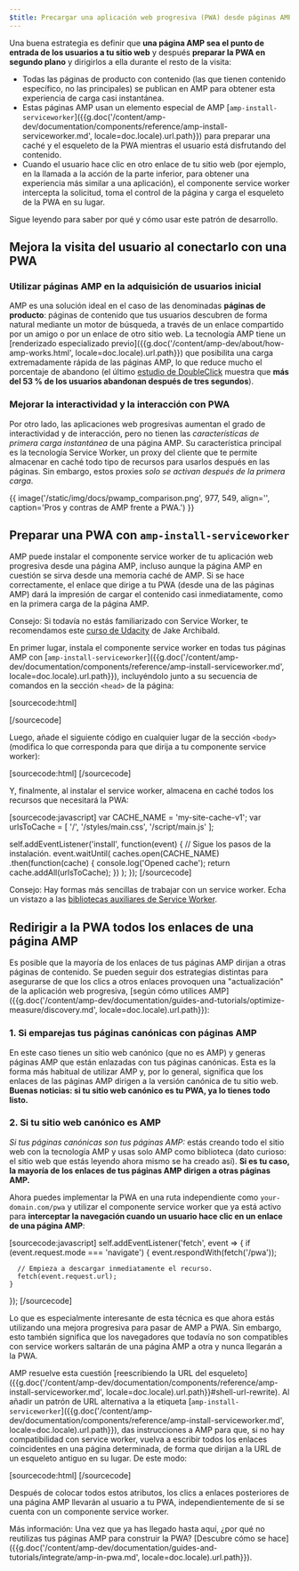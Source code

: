 ```yaml
---
$title: Precargar una aplicación web progresiva (PWA) desde páginas AMP
---
```


Una buena estrategia es definir que **una página AMP sea el punto de entrada de los usuarios a tu sitio web** y después **preparar la PWA en segundo plano** y dirigirlos a ella durante el resto de la visita:

* Todas las páginas de producto con contenido (las que tienen contenido específico, no las principales) se publican en AMP para obtener esta experiencia de carga casi instantánea.
* Estas páginas AMP usan un elemento especial de AMP [`amp-install-serviceworker`]({{g.doc('/content/amp-dev/documentation/components/reference/amp-install-serviceworker.md', locale=doc.locale).url.path}}) para preparar una caché y el esqueleto de la PWA mientras el usuario está disfrutando del contenido.
* Cuando el usuario hace clic en otro enlace de tu sitio web (por ejemplo, en la llamada a la acción de la parte inferior, para obtener una experiencia más similar a una aplicación), el componente service worker intercepta la solicitud, toma el control de la página y carga el esqueleto de la PWA en su lugar.

Sigue leyendo para saber por qué y cómo usar este patrón de desarrollo.

## Mejora la visita del usuario al conectarlo con una PWA

### Utilizar páginas AMP en la adquisición de usuarios inicial

AMP es una solución ideal en el caso de las denominadas **páginas de producto**: páginas de contenido que tus usuarios descubren de forma natural mediante un motor de búsqueda, a través de un enlace compartido por un amigo o por un enlace de otro sitio web. La tecnología AMP tiene un [renderizado especializado previo]({{g.doc('/content/amp-dev/about/how-amp-works.html', locale=doc.locale).url.path}}) que posibilita una carga extremadamente rápida de las páginas AMP, lo que reduce mucho el porcentaje de abandono (el último [estudio de DoubleClick](https://www.doubleclickbygoogle.com/articles/mobile-speed-matters/) muestra que **más del 53 % de los usuarios abandonan después de tres segundos**).

### Mejorar la interactividad y la interacción con PWA

Por otro lado, las aplicaciones web progresivas aumentan el grado de interactividad y de interacción, pero no tienen las *características de primera carga instantánea* de una página AMP. Su característica principal es la tecnología Service Worker, un proxy del cliente que te permite almacenar en caché todo tipo de recursos para usarlos después en las páginas. Sin embargo, estos proxies *solo se activan después de la primera carga*.

{{ image('/static/img/docs/pwamp_comparison.png', 977, 549, align='', caption='Pros y contras de AMP frente a PWA.') }}

## Preparar una PWA con `amp-install-serviceworker`

AMP puede instalar el componente service worker de tu aplicación web progresiva desde una página AMP, incluso aunque la página AMP en cuestión se sirva desde una memoria caché de AMP. Si se hace correctamente, el enlace que dirige a tu PWA (desde una de las páginas AMP) dará la impresión de cargar el contenido casi inmediatamente, como en la primera carga de la página AMP.

Consejo: Si todavía no estás familiarizado con Service Worker, te recomendamos este [curso de Udacity](https://www.udacity.com/course/offline-web-applications--ud899) de Jake Archibald.

En primer lugar, instala el componente service worker en todas tus páginas AMP con [`amp-install-serviceworker`]({{g.doc('/content/amp-dev/documentation/components/reference/amp-install-serviceworker.md', locale=doc.locale).url.path}}), incluyéndolo junto a su secuencia de comandos en la sección `<head>` de la página:

[sourcecode:html]
<script async custom-element="amp-install-serviceworker"
  src="https://cdn.ampproject.org/v0/amp-install-serviceworker-0.1.js"></script>
[/sourcecode]

Luego, añade el siguiente código en cualquier lugar de la sección `<body>` (modifica lo que corresponda para que dirija a tu componente service worker):

[sourcecode:html]
<amp-install-serviceworker
      src="https://www.your-domain.com/serviceworker.js"
      layout="nodisplay">
</amp-install-serviceworker>
[/sourcecode]

Y, finalmente, al instalar el service worker, almacena en caché todos los recursos que necesitará la PWA:

[sourcecode:javascript]
var CACHE_NAME = 'my-site-cache-v1';
var urlsToCache = [
  '/',
  '/styles/main.css',
  '/script/main.js'
];

self.addEventListener('install', function(event) {
  // Sigue los pasos de la instalación.
  event.waitUntil(
    caches.open(CACHE_NAME)
      .then(function(cache) {
        console.log('Opened cache');
        return cache.addAll(urlsToCache);
      })
  );
});
[/sourcecode]

Consejo: Hay formas más sencillas de trabajar con un service worker. Echa un vistazo a las [bibliotecas auxiliares de Service Worker](https://github.com/GoogleChrome/sw-helpers).

## Redirigir a la PWA todos los enlaces de una página AMP

Es posible que la mayoría de los enlaces de tus páginas AMP dirijan a otras páginas de contenido. Se pueden seguir dos estrategias distintas para asegurarse de que los clics a otros enlaces provoquen una "actualización" de la aplicación web progresiva, [según cómo utilices AMP]({{g.doc('/content/amp-dev/documentation/guides-and-tutorials/optimize-measure/discovery.md', locale=doc.locale).url.path}}):

### 1. Si emparejas tus páginas canónicas con páginas AMP

En este caso tienes un sitio web canónico (que no es AMP) y generas páginas AMP que están enlazadas con tus páginas canónicas. Esta es la forma más habitual de utilizar AMP y, por lo general, significa que los enlaces de las páginas AMP dirigen a la versión canónica de tu sitio web. **Buenas noticias: si tu sitio web canónico es tu PWA, ya lo tienes todo listo.**

### 2. Si tu sitio web canónico es AMP

*Si tus páginas canónicas son tus páginas AMP:* estás creando todo el sitio web con la tecnología AMP y usas solo AMP como biblioteca (dato curioso: el sitio web que estás leyendo ahora mismo se ha creado así). **Si es tu caso, la mayoría de los enlaces de tus páginas AMP dirigen a otras páginas AMP.**

Ahora puedes implementar la PWA en una ruta independiente como `your-domain.com/pwa` y utilizar el componente service worker que ya está activo para **interceptar la navegación cuando un usuario hace clic en un enlace de una página AMP**:

[sourcecode:javascript]
self.addEventListener('fetch', event => {
    if (event.request.mode === 'navigate') {
      event.respondWith(fetch('/pwa'));

      // Empieza a descargar inmediatamente el recurso.
      fetch(event.request.url);
    }

});
[/sourcecode]

Lo que es especialmente interesante de esta técnica es que ahora estás utilizando una mejora progresiva para pasar de AMP a PWA. Sin embargo, esto también significa que los navegadores que todavía no son compatibles con service workers saltarán de una página AMP a otra y nunca llegarán a la PWA.

AMP resuelve esta cuestión [reescribiendo la URL del esqueleto]({{g.doc('/content/amp-dev/documentation/components/reference/amp-install-serviceworker.md', locale=doc.locale).url.path}}#shell-url-rewrite). Al añadir un patrón de URL alternativa a la etiqueta [`amp-install-serviceworker`]({{g.doc('/content/amp-dev/documentation/components/reference/amp-install-serviceworker.md', locale=doc.locale).url.path}}), das instrucciones a AMP para que, si no hay compatibilidad con service worker, vuelva a escribir todos los enlaces coincidentes en una página determinada, de forma que dirijan a la URL de un esqueleto antiguo en su lugar. De este modo:

[sourcecode:html]
<amp-install-serviceworker
      src="https://www.your-domain.com/serviceworker.js"
      layout="nodisplay"
      data-no-service-worker-fallback-url-match=".*"
      data-no-service-worker-fallback-shell-url="https://www.your-domain.com/pwa">
</amp-install-serviceworker>
[/sourcecode]

Después de colocar todos estos atributos, los clics a enlaces posteriores de una página AMP llevarán al usuario a tu PWA, independientemente de si se cuenta con un componente service worker.

Más información: Una vez que ya has llegado hasta aquí, ¿por qué no reutilizas tus páginas AMP para construir la PWA? [Descubre cómo se hace]({{g.doc('/content/amp-dev/documentation/guides-and-tutorials/integrate/amp-in-pwa.md', locale=doc.locale).url.path}}).

